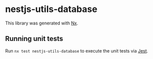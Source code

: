 # nestjs-utils-database

This library was generated with [Nx](https://nx.dev).

## Running unit tests

Run `nx test nestjs-utils-database` to execute the unit tests via [Jest](https://jestjs.io).
